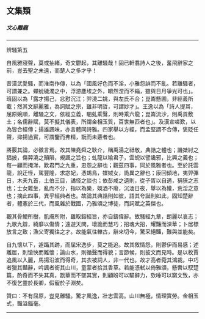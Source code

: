 

## 文集類

##### 文心雕龍

* * *

辨騷第五

自風雅寢聲，莫或抽緒，奇文鬱起，其離騷哉！固已軒翥詩人之後，奮飛辭家之前，豈去聖之未遠，而楚人之多才乎！

昔漢武愛騷，而淮南作傳，以為「國風好色而不淫，小雅怨誹而不亂。若離騷者，可謂兼之。蟬蛻穢濁之中，浮游塵埃之外，皭然涅而不緇，雖與日月爭光可也」。班固以為「露才揚己，忿懟沉江；羿澆二姚，與左氏不合；崑崙懸圃，非經義所載；然其文辭麗雅，為詞賦之宗，雖非明哲，可謂妙才」。王逸以為「詩人提耳，屈原婉順，離騷之文，依經立義，駟虬乘鷖，則時乘六龍；崑崙流沙，則禹貢敷土；名儒辭賦，莫不擬其儀表，所謂金相玉質，百世無匹者也」。及漢宣嗟歎，以為皆合經傳；揚雄諷味，亦言體同詩雅。四家舉以方經，而孟堅謂不合傳，褒貶任聲，抑揚過實，可謂鑒而弗精，翫而未覈者也。

將覈其論，必徵言焉。故其陳堯舜之耿介，稱禹湯之祗敬，典誥之體也；譏桀紂之猖披，傷羿澆之顛隕，規諷之旨也；虬龍以喻君子，雲蜺以譬讒邪，比興之義也；每一顧而掩涕，歎君門之九重，忠怨之辭也；觀茲四事，同於風雅者也。至於託雲龍，說迂怪，駕豐隆，求宓妃，憑鴆鳥，媒娀女，詭異之辭也；康回傾地，夷羿彃日，木夫九首，土伯三目，譎怪之談也；依彭咸之遺則，從子胥以自適，狷狹之志也；士女雜坐，亂而不分，指以為樂，娛酒不廢，沉湎日夜，舉以為懽，荒淫之意也；摘此四事，異乎經典者也。故論其典誥則如彼，語其夸誕則如此，固知楚辭者，體憲於三代，而風雜於戰國，乃雅頌之博徒，而詞賦之英傑也。

觀其骨鯁所樹，肌膚所附，雖取鎔經旨，亦自鑄偉辭。故騷經九章，朗麗以哀志；九歌九辯，綺靡以傷情；遠遊天問，瓌詭而慧巧；招魂大招，耀豔而深華；卜居標放言之致；漁父寄獨往之才。故能氣往轢古，辭來切今，驚采絕豔，難與並能矣。

自九懷以下，遽躡其跡，而屈宋逸步，莫之能追。故其敘情怨，則鬱伊而易感；述離居，則愴怏而難懷；論山水，則循聲而得貌；言節候，則披文而見時。是以枚賈追風以入麗，馬揚沿波而得奇，其衣被詞人，非一代也。故才高者菀其鴻裁。中巧者獵其豔辭，吟諷者銜其山川，童蒙者拾其香草。若能憑軾以倚雅頌，懸轡以馭楚篇，酌奇而不失其真，翫華而不墜其實，則顧盼可以驅辭力，欬唾可以窮文致，亦不復乞靈於長卿，假寵於子淵矣。

贊曰：不有屈原，豈見離騷。驚才風逸，壯志雲高。山川無極，情理實勞。金相玉式，豔溢錙毫。

* * *


